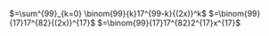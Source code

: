 $=\sum^{99}_{k=0} \binom{99}{k}17^{99-k}{(2x)}^k$
$=\binom{99}{17}17^{82}{(2x)}^{17}$
$=\binom{99}{17}17^{82}2^{17}x^{17}$
